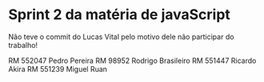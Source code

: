 # Sprint 2 da matéria de javaScript
Não teve o commit do Lucas Vital pelo motivo dele não participar do trabalho!

RM 552047     Pedro Pereira
RM 98952      Rodrigo Brasileiro
RM 551447     Ricardo Akira
RM 551239     Miguel Ruan